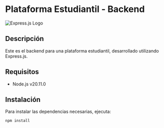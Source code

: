 # Plataforma Estudiantil - Backend

![Express.js Logo](https://expressjs.com/images/express-facebook-share.png)

## Descripción

Este es el backend para una plataforma estudiantil, desarrollado utilizando Express.js.

## Requisitos

- Node.js v20.11.0

## Instalación

Para instalar las dependencias necesarias, ejecuta:

```bash
npm install
